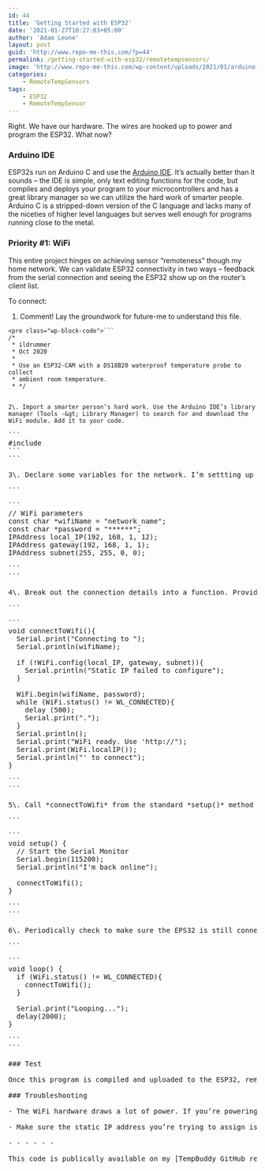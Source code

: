 ```yaml
---
id: 44
title: 'Getting Started with ESP32'
date: '2021-01-27T10:27:03+05:00'
author: 'Adam Leone'
layout: post
guid: 'http://www.repo-me-this.com/?p=44'
permalink: /getting-started-with-esp32/remotetempsensors/
image: 'http://www.repo-me-this.com/wp-content/uploads/2021/01/arduino-ide-splash.png'
categories:
    - RemoteTempSensors
tags:
    - ESP32
    - RemoteTempSensor
---
```


Right. We have our hardware. The wires are hooked up to power and program the ESP32. What now?

### Arduino IDE

ESP32s run on Arduino C and use the [Arduino IDE](https://www.arduino.cc/en/Main.Software). It’s actually better than it sounds – the IDE is simple, only text editing functions for the code, but compiles and deploys your program to your microcontrollers and has a great library manager so we can utilize the hard work of smarter people. Arduino C is a stripped-down version of the C language and lacks many of the niceties of higher level languages but serves well enough for programs running close to the metal.

### Priority #1: WiFi

This entire project hinges on achieving sensor “remoteness” though my home network. We can validate ESP32 connectivity in two ways – feedback from the serial connection and seeing the ESP32 show up on the router’s client list.

To connect:

1. Comment! Lay the groundwork for future-me to understand this file.

```
<pre class="wp-block-code">```
/*
 * ildrummer
 * Oct 2020
 * 
 * Use an ESP32-CAM with a DS18B20 waterproof temperature probe to collect
 * ambient room temperature.
 * */
```
```

2\. Import a smarter person’s hard work. Use the Arduino IDE’s library manager (Tools -&gt; Library Manager) to search for and download the WiFi module. Add it to your code.

```
<pre class="wp-block-code">```
#include <WiFi.h>
```
```

3\. Declare some variables for the network. I’m settting up a static IP address so my server can reliably poll each remote temperature station for data.

```
<pre class="wp-block-code">```
// WiFi parameters
const char *wifiName = "network_name";
const char *password = "******";
IPAddress local_IP(192, 168, 1, 12);
IPAddress gateway(192, 168, 1, 1);
IPAddress subnet(255, 255, 0, 0); 

```
```

4\. Break out the connection details into a function. Provide feedback through the serial connection for debugging purposes.

```
<pre class="wp-block-code">```
void connectToWifi(){
  Serial.print("Connecting to ");
  Serial.println(wifiName);
  
  if (!WiFi.config(local_IP, gateway, subnet)){
    Serial.println("Static IP failed to configure");
  }
  
  WiFi.begin(wifiName, password);
  while (WiFi.status() != WL_CONNECTED){
    delay (500);
    Serial.print(".");
  }
  Serial.println();
  Serial.print("WiFi ready. Use 'http://");
  Serial.print(WiFi.localIP());
  Serial.println("' to connect");
}

```
```

5\. Call *connectToWifi* from the standard *setup()* method that each Arduino/ESP32 program includes.

```
<pre class="wp-block-code">```
void setup() {
  // Start the Serial Monitor
  Serial.begin(115200);
  Serial.println("I'm back online");

  connectToWifi();
}

```
```

6\. Periodically check to make sure the EPS32 is still connected and correct an unconnected state. Optional: print a message indicating that the microcontroller is working.

```
<pre class="wp-block-code">```
void loop() {
  if (WiFi.status() != WL_CONNECTED){
    connectToWifi();
  }
 
  Serial.print("Looping...");
  delay(2000);
}

```
```

### Test

Once this program is compiled and uploaded to the ESP32, remove the grounding wire that allows for programming, reset the board, and you should see the Arduino IDE serial monitor come to life! If your ESP32 connects successfully, use this program to any other ESP32s you’re using to ensure they all function.

### Troubleshooting

- The WiFi hardware draws a lot of power. If you’re powering your ESP32 with 3.3 volts and see the serial output die or your microcontroller reset, try powering it with 5 volts. That solved a brown-out issue for me.

- Make sure the static IP address you’re trying to assign is free (check your router’s client list).

- - - - - -

This code is publically available on my [TempBuddy GitHub repository](https://github.com/ildrummer/TempBuddy).